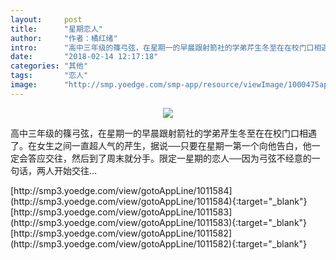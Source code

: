 ```yaml
---
layout:     post
title:      "星期恋人"
author:     "作者：橘红绪"
intro:      "高中三年级的篠弓弦，在星期一的早晨跟射箭社的学弟芹生冬至在在校门口相遇了。在女生之间一直超人气的芹生，据说──只要在星期一第一个向他告白，他一定会答应交往，然后到了周末就分手。限定一星期的恋人──因为弓弦不经意的一句话，两人开始交往…"
date:       "2018-02-14 12:17:18"
categories: "其他"
tags:       "恋人"
image:      "http://smp.yoedge.com/smp-app/resource/viewImage/1000475appline.png"
---
```

<div style="text-align: center">
<p><img src="http://smp.yoedge.com/smp-app/resource/viewImage/1000475appline.png"/></p>
</div>
<p class="post-meta">
<span>高中三年级的篠弓弦，在星期一的早晨跟射箭社的学弟芹生冬至在在校门口相遇了。在女生之间一直超人气的芹生，据说──只要在星期一第一个向他告白，他一定会答应交往，然后到了周末就分手。限定一星期的恋人──因为弓弦不经意的一句话，两人开始交往…</span>
</p>
[http://smp3.yoedge.com/view/gotoAppLine/1011584](http://smp3.yoedge.com/view/gotoAppLine/1011584){:target="_blank"}
[http://smp3.yoedge.com/view/gotoAppLine/1011583](http://smp3.yoedge.com/view/gotoAppLine/1011583){:target="_blank"}
[http://smp3.yoedge.com/view/gotoAppLine/1011582](http://smp3.yoedge.com/view/gotoAppLine/1011582){:target="_blank"}


